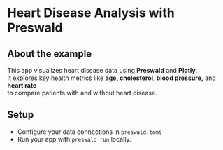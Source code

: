 # Heart Disease Analysis with Preswald  

## About the example
This app visualizes heart disease data using **Preswald** and **Plotly**.  
It explores key health metrics like **age, cholesterol, blood pressure,** and **heart rate**  
to compare patients with and without heart disease.

## Setup 
 - Configure your data connections in `preswald.toml`
 - Run your app with `preswald run` locally.

